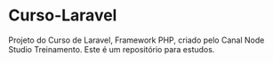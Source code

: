 # Curso-Laravel
Projeto do Curso de Laravel, Framework PHP, criado pelo Canal Node Studio Treinamento. Este é um repositório para estudos.
